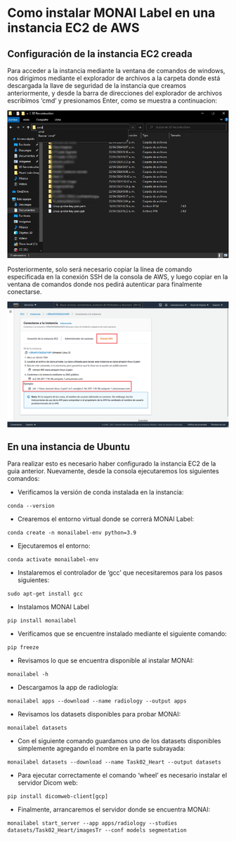 # Como instalar MONAI Label en una instancia EC2 de AWS
## Configuración de la instancia EC2 creada
Para acceder a la instancia mediante la ventana de comandos de windows, nos dirigimos mediante el explorador de archivos a la carpeta donde está descargada la llave de seguridad de la instancia que creamos anteriormente, y desde la barra de direcciones del explorador de archivos escribimos ‘cmd’ y presionamos Enter, como se muestra a continuacion:

![cmd](https://github.com/doviedob/CardioAR3D/blob/main/Images/entrar%20cmd.png)

Posteriormente, solo será necesario copiar la línea de comando especificada en la conexión SSH de la consola de AWS, y luego copiar en la ventana de comandos donde nos pedirá autenticar para finalmente conectarse.

![conectarse_ssh](https://github.com/doviedob/CardioAR3D/blob/main/Images/conectar-ssh.png)
## En una instancia de Ubuntu

Para realizar esto es necesario haber configurado la instancia EC2 de la guia anterior. Nuevamente, desde la consola ejecutaremos los siguientes comandos:

- Verificamos la versión de conda instalada en la instancia:
```
conda --version
```
- Crearemos el entorno virtual donde se correrá MONAI Label:
```
conda create -n monailabel-env python=3.9
```
- Ejecutaremos el entorno:
```
conda activate monailabel-env
```
- Instalaremos el controlador de ‘gcc’ que necesitaremos para los pasos siguientes:
```
sudo apt-get install gcc
```
- Instalamos MONAI Label
```
pip install monailabel
```
- Verificamos que se encuentre instalado mediante el siguiente comando:
```
pip freeze
```
- Revisamos lo que se encuentra disponible al instalar MONAI:
```
monailabel -h
```
- Descargamos la app de radiología:
```
monailabel apps --download --name radiology --output apps
```
- Revisamos los datasets disponibles para probar MONAI:
```
monailabel datasets
```
- Con el siguiente comando guardamos uno de los datasets disponibles simplemente agregando el nombre en la parte subrayada:
```
monailabel datasets --download --name Task02_Heart --output datasets
```
- Para ejecutar correctamente el comando ‘wheel’ es necesario instalar el servidor Dicom web:
```
pip install dicomweb-client[gcp]
```
- Finalmente, arrancaremos el servidor donde se encuentra MONAI:
```
monailabel start_server --app apps/radiology --studies datasets/Task02_Heart/imagesTr --conf models segmentation
```
